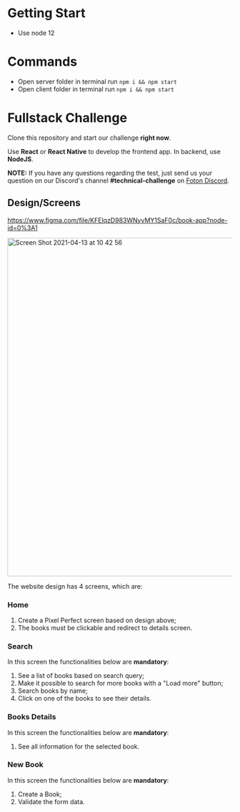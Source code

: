 # Getting Start 
  - Use node 12

 # Commands
 - Open server folder in terminal run `npm i && npm start`
 - Open client folder in terminal run `npm i && npm start`





# Fullstack Challenge

Clone this repository and start our challenge **right now**.

Use **React** or **React Native** to develop the frontend app. In backend, use **NodeJS**.

**NOTE:** If you have any questions regarding the test, just send us your question on our Discord's channel **#technical-challenge** on [Foton Discord](https://discord.gg/uw55aDewNf).

## Design/Screens
https://www.figma.com/file/KFElqzD983WNyvMY1SaF0c/book-app?node-id=0%3A1

<img width="759" alt="Screen Shot 2021-04-13 at 10 42 56" src="https://user-images.githubusercontent.com/13947203/114562602-04ac2880-9c45-11eb-8f33-cc6637c475fb.png">


The website design has 4 screens, which are:

### Home

1. Create a Pixel Perfect screen based on design above;
2. The books must be clickable and redirect to details screen.

### Search

In this screen the functionalities below are **mandatory**:

1. See a list of books based on search query;
2. Make it possible to search for more books with a "Load more" button;
3. Search books by name;
4. Click on one of the books to see their details.

### Books Details

In this screen the functionalities below are **mandatory**:

1. See all information for the selected book.

### New Book

In this screen the functionalities below are **mandatory**:

1. Create a Book;
2. Validate the form data.
